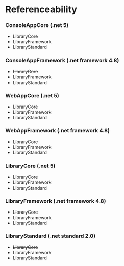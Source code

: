 # Referenceability

### ConsoleAppCore (.net 5)
+ LibraryCore
+ LibraryFramework
+ LibraryStandard

### ConsoleAppFramework (.net framework 4.8)
+ ~~LibraryCore~~
+ LibraryFramework
+ LibraryStandard

### WebAppCore (.net 5)
+ LibraryCore
+ LibraryFramework
+ LibraryStandard

### WebAppFramework (.net framework 4.8)
+ ~~LibraryCore~~
+ LibraryFramework
+ LibraryStandard

### LibraryCore (.net 5)
+ LibraryCore
+ LibraryFramework
+ LibraryStandard

### LibraryFramework (.net framework 4.8)
+ ~~LibraryCore~~
+ LibraryFramework
+ LibraryStandard

### LibraryStandard (.net standard 2.0)
+ ~~LibraryCore~~
+ LibraryFramework
+ LibraryStandard
